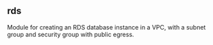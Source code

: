 ## rds

Module for creating an RDS database instance in a VPC, with a subnet group and
security group with public egress.
